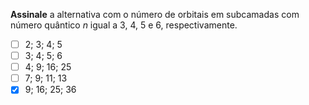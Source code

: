 **Assinale** a alternativa com o número de orbitais em subcamadas com número quântico $n$ igual a $3$, $4$, $5$ e $6$, respectivamente.

- [ ] $2$; $3$; $4$; $5$
- [ ] $3$; $4$; $5$; $6$
- [ ] $4$; $9$; $16$; $25$
- [ ] $7$; $9$; $11$; $13$
- [x] $9$; $16$; $25$; $36$
